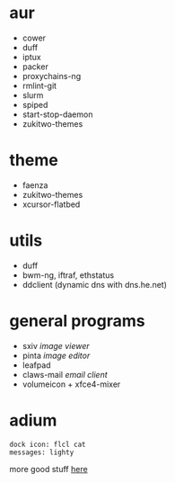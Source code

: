 

# aur

* cower
* duff
* iptux
* packer
* proxychains-ng
* rmlint-git
* slurm
* spiped
* start-stop-daemon
* zukitwo-themes

# theme

* faenza
* zukitwo-themes
* xcursor-flatbed

# utils

* duff
* bwm-ng, iftraf, ethstatus
* ddclient (dynamic dns with dns.he.net)

# general programs

* sxiv _image viewer_
* pinta _image editor_
* leafpad
* claws-mail _email client_
* volumeicon + xfce4-mixer

# adium

    dock icon: flcl cat
    messages: lighty

more good stuff [here](http://kmandla.wikispaces.com/)

